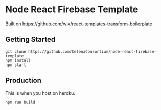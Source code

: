 Node React Firebase Template
============================


Built on https://github.com/wix/react-templates-transform-boilerplate

Getting Started
------------
<pre><code>git clone https://github.com/CelenaConsortium/node-react-firebase-template
npm install
npm start
</code></pre>

Production
------------
This is when you host on heroku.

<pre><code>npm run build
</code></pre>
